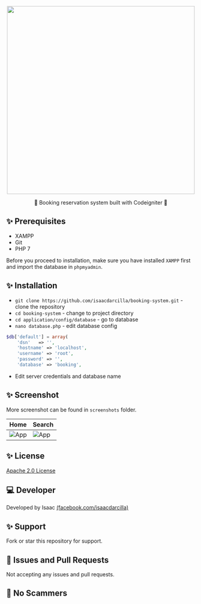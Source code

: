 <p align="center"><img src="https://www.anexia-it.com/blog/wp-content/uploads/2015/01/codeigniter_logo.png" width="500"></p>

<p align="center">🎉 Booking reservation system built with Codeigniter 🎉</p>

## ✨ Prerequisites

* XAMPP
* Git
* PHP 7

Before you proceed to installation, make sure you have installed `XAMPP` first and import the database in `phpmyadmin`.

## ✨ Installation

* `git clone https://github.com/isaacdarcilla/booking-system.git` - clone the repository
* `cd booking-system` - change to project directory
* `cd application/config/database` - go to database 
* `nano database.php` - edit database config

```php
$db['default'] = array(
    'dsn'   => '',
    'hostname' => 'localhost',
    'username' => 'root',
    'password' => '',
    'database' => 'booking',
```

* Edit server credentials and database name

## ✨ Screenshot

More screenshot can be found in ```screenshots``` folder.

Home  | Search
------------- | -------------
![App](https://github.com/isaacdarcilla/booking-system/blob/master/screenshots/DeepinScreenshot_20200331180906.png) | ![App](https://github.com/isaacdarcilla/booking-system/blob/master/screenshots/DeepinScreenshot_20200331180935.png)

## ✨ License

[Apache 2.0 License](https://github.com/isaacdarcilla/DesktopQuery/blob/master/LICENSE)


## 💻 Developer

Developed by Isaac [(facebook.com/isaacdarcilla)](https://web.facebook.com/isaacdarcilla)

## ✨ Support

Fork or star this repository for support.

## 🐞 Issues and Pull Requests

Not accepting any issues and pull requests. 

## 🚫 No Scammers
